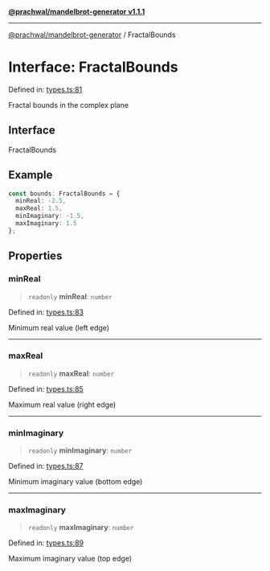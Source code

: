 [**@prachwal/mandelbrot-generator v1.1.1**](../README.md)

***

[@prachwal/mandelbrot-generator](../globals.md) / FractalBounds

# Interface: FractalBounds

Defined in: [types.ts:81](https://github.com/prachwal/mandelbrot-generator/blob/da157e1b866785501d38ccb7552859d4482dd1a8/src/types.ts#L81)

Fractal bounds in the complex plane

## Interface

FractalBounds

## Example

```typescript
const bounds: FractalBounds = {
  minReal: -2.5,
  maxReal: 1.5,
  minImaginary: -1.5,
  maxImaginary: 1.5
};
```

## Properties

### minReal

> `readonly` **minReal**: `number`

Defined in: [types.ts:83](https://github.com/prachwal/mandelbrot-generator/blob/da157e1b866785501d38ccb7552859d4482dd1a8/src/types.ts#L83)

Minimum real value (left edge)

***

### maxReal

> `readonly` **maxReal**: `number`

Defined in: [types.ts:85](https://github.com/prachwal/mandelbrot-generator/blob/da157e1b866785501d38ccb7552859d4482dd1a8/src/types.ts#L85)

Maximum real value (right edge)

***

### minImaginary

> `readonly` **minImaginary**: `number`

Defined in: [types.ts:87](https://github.com/prachwal/mandelbrot-generator/blob/da157e1b866785501d38ccb7552859d4482dd1a8/src/types.ts#L87)

Minimum imaginary value (bottom edge)

***

### maxImaginary

> `readonly` **maxImaginary**: `number`

Defined in: [types.ts:89](https://github.com/prachwal/mandelbrot-generator/blob/da157e1b866785501d38ccb7552859d4482dd1a8/src/types.ts#L89)

Maximum imaginary value (top edge)
